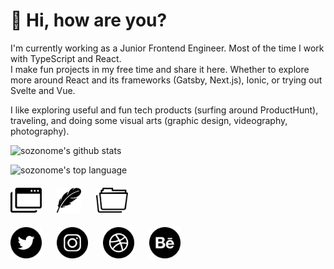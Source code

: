 # 👋 Hi, how are you? 

I'm currently working as a Junior Frontend Engineer. Most of the time I work with TypeScript and React.<br/>
I make fun projects in my free time and share it here.
Whether to explore more around React and its frameworks (Gatsby, Next.js), Ionic, or trying out Svelte and Vue.

I like exploring useful and fun tech products (surfing around ProductHunt), traveling, and doing some visual arts (graphic design, videography, photography).

![sozonome's github stats](https://github-readme-stats.vercel.app/api?username=sozonome&show_icons=true&theme=dark)

![sozonome's top language](https://github-readme-stats.vercel.app/api/top-langs/?username=sozonome&theme=dracula&layout=compact)

<p style="margin: 20px 0">
  <a href="https://sznm.dev" style="margin-right:20px"><img src='/assets/icons/browser-tabs.svg' alt="me-sozonome" title="me-sozonome" height='40'/></a>
  <a href="https://sznm.dev/blog" style="margin-right:20px"><img src='/assets/icons/feather.svg' alt="Blog" title="Blog" height='40'/></a>
  <a href="https://sznm.dev/projects" style="margin-right:20px"><img src='/assets/icons/folders.svg' alt="Projects" title="Projects" height='40'/></a>
</p>

<p style="margin: 20px 0">
  <a href="https://twitter.com/sozonome" style="margin-right:20px"><img src='/assets/icons/twitter-round.svg' alt="Tweets" title="Tweets" height='50'/></a>
  <a href="https://instagram.com/agustinusnathaniel" style="margin-right:20px"><img src='/assets/icons/instagram-round.svg' alt="Photos" title="Photos" height='50'/></a>
  <a href="https://dribbble.com/agustinusnathaniel" style="margin-right:20px"><img src='/assets/icons/dribbble-round.svg' alt="Dribbble" title="Dribbble" height='50'/></a>
  <a href="https://behance.net/agustinusnathaniel" style="margin-right:20px"><img src='/assets/icons/behance-round.svg' alt="Behance" title="Behance" height='50'/></a>
</p>
